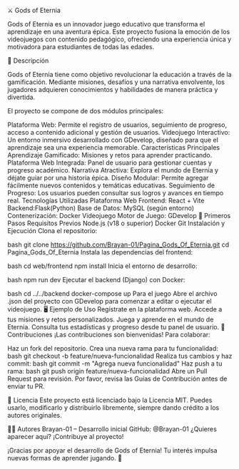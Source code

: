 ⚔️ Gods of Eternia

Gods of Eternia es un innovador juego educativo que transforma el aprendizaje en una aventura épica. Este proyecto fusiona la emoción de los videojuegos con contenido pedagógico, ofreciendo una experiencia única y motivadora para estudiantes de todas las edades.

📖 Descripción

Gods of Eternia tiene como objetivo revolucionar la educación a través de la gamificación. Mediante misiones, desafíos y una narrativa envolvente, los jugadores adquieren conocimientos y habilidades de manera práctica y divertida.

El proyecto se compone de dos módulos principales:

 Plataforma Web: Permite el registro de usuarios, seguimiento de progreso, acceso a contenido adicional y gestión de usuarios.
 Videojuego Interactivo: Un entorno inmersivo desarrollado con GDevelop, diseñado para que el aprendizaje sea una experiencia memorable.
 Características Principales
 Aprendizaje Gamificado: Misiones y retos para aprender practicando.
 Plataforma Web Integrada: Panel de usuario para gestionar cuentas y progreso académico.
 Narrativa Atractiva: Explora el mundo de Eternia y déjate guiar por una historia épica.
 Diseño Modular: Permite agregar fácilmente nuevos contenidos y temáticas educativas.
 Seguimiento de Progreso: Los usuarios pueden consultar sus logros y avances en tiempo real.
 Tecnologías Utilizadas
Plataforma Web
Frontend: React + Vite
Backend:Flask(Python)
Base de Datos: MySQL (según entorno)
Contenerización: Docker
Videojuego
Motor de Juego: GDevelop
🚀 Primeros Pasos
Requisitos Previos
Node.js (v18 o superior)
Docker
Git
Instalación y Ejecución
Clona el repositorio:

bash
git clone https://github.com/Brayan-01/Pagina_Gods_Of_Eternia.git
cd Pagina_Gods_Of_Eternia
Instala las dependencias del frontend:

bash
cd web/frontend
npm install
Inicia el entorno de desarrollo:

bash
npm run dev
Ejecutar el backend (Django) con Docker:

bash
cd ../../backend
docker-compose up
Para el juego
Abre el archivo .json del proyecto con GDevelop para comenzar a editar o ejecutar el videojuego.
🖥️ Ejemplo de Uso
Regístrate en la plataforma web.
Accede a tus misiones y retos personalizados.
Juega y aprende en el mundo de Eternia.
Consulta tus estadísticas y progreso desde tu panel de usuario.
🤝 Contribuciones
¡Las contribuciones son bienvenidas! Para colaborar:

Haz un fork del repositorio.
Crea una nueva rama para tu funcionalidad:
bash
git checkout -b feature/nueva-funcionalidad
Realiza tus cambios y haz commit:
bash
git commit -m "Agrega nueva funcionalidad"
Haz push a tu rama:
bash
git push origin feature/nueva-funcionalidad
Abre un Pull Request para revisión.
Por favor, revisa las Guías de Contribución antes de enviar tu PR.

📄 Licencia
Este proyecto está licenciado bajo la Licencia MIT. Puedes usarlo, modificarlo y distribuirlo libremente, siempre dando crédito a los autores originales.

👨‍💻 Autores
Brayan-01 – Desarrollo inicial
GitHub: @Brayan-01
¿Quieres aparecer aquí? ¡Contribuye al proyecto!

¡Gracias por apoyar el desarrollo de Gods of Eternia! Tu interés impulsa nuevas formas de aprender jugando. 🌟

